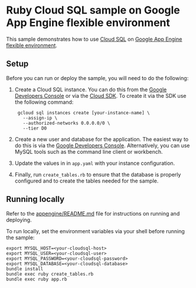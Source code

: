 # Ruby Cloud SQL sample on Google App Engine flexible environment

This sample demonstrates how to use [Cloud SQL](https://cloud.google.com/sql/)
on [Google App Engine flexible environment](https://cloud.google.com/appengine/docs/flexible/).

## Setup

Before you can run or deploy the sample, you will need to do the following:

1. Create a Cloud SQL instance. You can do this from the [Google Developers Console](https://console.developers.google.com)
or via the [Cloud SDK](https://cloud.google.com/sdk). To create it via the SDK
use the following command:

        gcloud sql instances create [your-instance-name] \
          --assign-ip \
          --authorized-networks 0.0.0.0/0 \
          --tier D0

1. Create a new user and database for the application. The easiest way to do
this is via the [Google Developers Console](https://console.developers.google.com/project/_/sql/instances/example-instance2/access-control/users).
Alternatively, you can use MySQL tools such as the command line client or
workbench.
1. Update the values in in `app.yaml` with your instance configuration.
1. Finally, run `create_tables.rb` to ensure that the database is properly
configured and to create the tables needed for the sample.

## Running locally

Refer to the [appengine/README.md](../README.md) file for instructions on
running and deploying.

To run locally, set the environment variables via your shell before running the
sample:

    export MYSQL_HOST=<your-cloudsql-host>
    export MYSQL_USER=<your-cloudsql-user>
    export MYSQL_PASSWORD=<your-cloudsql-password>
    export MYSQL_DATABASE=<your-cloudsql-database>
    bundle install
    bundle exec ruby create_tables.rb
    bundle exec ruby app.rb
